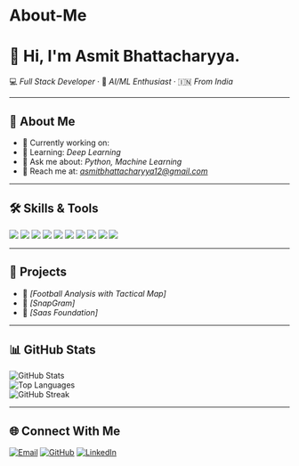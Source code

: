 # About-Me

# 👋 Hi, I'm Asmit Bhattacharyya.

💻 *Full Stack Developer* · 🤖 *AI/ML Enthusiast* · 🇮🇳 *From India*  

---

## 🚀 About Me  
- 🔭 Currently working on:   
- 🌱 Learning: *Deep Learning*  
- 💬 Ask me about: *Python, Machine Learning*  
- 📧 Reach me at: *asmitbhattacharyya12@gmail.com*  

---

## 🛠 Skills & Tools  
<p align="left">
<img src="https://img.shields.io/badge/HTML5-E34F26?style=for-the-badge&logo=html5&logoColor=white"/>
<img src="https://img.shields.io/badge/CSS3-1572B6?style=for-the-badge&logo=css3&logoColor=white"/>
<img src="https://img.shields.io/badge/logo-javascript-blue?&logo=javascript&logoColor=white"/>
<img src="https://img.shields.io/badge/Java-ED8B00?style=for-the-badge&logo=openjdk&logoColor=white"/>
<img src="https://img.shields.io/badge/React-20232A?style=for-the-badge&logo=react&logoColor=61DAFB"/>
<img src="https://img.shields.io/badge/Spring%20Boot-6DB33F?style=for-the-badge&logo=springboot&logoColor=white"/>
<img src="https://img.shields.io/badge/Python-3776AB?style=for-the-badge&logo=python&logoColor=white"/>
<img src="https://img.shields.io/badge/Bootstrap-563D7C?style=for-the-badge&logo=bootstrap&logoColor=white"/>
<img src="https://img.shields.io/badge/MySQL-4479A1?style=for-the-badge&logo=mysql&logoColor=white"/>
<img src="https://img.shields.io/badge/Machine%20Learning-102230?style=for-the-badge"/>
</p>

---

## 🌟 Projects  
- 📌 *[Football Analysis with Tactical Map]*
- 📌 *[SnapGram]*
- 📌 *[Saas Foundation]*  

---

## 📊 GitHub Stats  

![GitHub Stats](https://github-readme-stats.vercel.app/api?username=Asmit-123&show_icons=true&theme=radical)  
![Top Languages](https://github-readme-stats.vercel.app/api/top-langs/?username=Asmit-123&layout=compact&theme=radical)  
![GitHub Streak](https://streak-stats.demolab.com?user=Asmit-123&theme=radical&hide_border=true) 

---
## 🌐 Connect With Me  
[![Email](https://img.shields.io/badge/Email-D14836?style=for-the-badge&logo=gmail&logoColor=white)](mailto:asmitbhattacharyya12@gmail.com)
[![GitHub](https://img.shields.io/badge/GitHub-000?style=for-the-badge&logo=github&logoColor=white)](https://github.com/Asmit-123)
[![LinkedIn](https://img.shields.io/badge/LinkedIn-Connect-blue?logo=linkedin&logoColor=white)](https://www.linkedin.com/in/asmit-bhattacharyya/)
